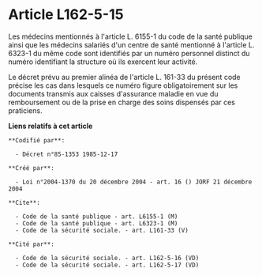 # Article L162-5-15

Les médecins mentionnés à l'article L. 6155-1 du code de la santé publique ainsi que les médecins salariés d'un centre de
santé mentionné à l'article L. 6323-1 du même code sont identifiés par un numéro personnel distinct du numéro identifiant la
structure où ils exercent leur activité.

Le décret prévu au premier alinéa de l'article L. 161-33 du présent code précise les cas dans lesquels ce numéro figure
obligatoirement sur les documents transmis aux caisses d'assurance maladie en vue du remboursement ou de la prise en charge
des soins dispensés par ces praticiens.

**Liens relatifs à cet article**

	**Codifié par**:

	  - Décret n°85-1353 1985-12-17

	**Créé par**:

	  - Loi n°2004-1370 du 20 décembre 2004 - art. 16 () JORF 21 décembre 2004

	**Cite**:

	  - Code de la santé publique - art. L6155-1 (M)
	  - Code de la santé publique - art. L6323-1 (M)
	  - Code de la sécurité sociale. - art. L161-33 (V)

	**Cité par**:

	  - Code de la sécurité sociale. - art. L162-5-16 (VD)
	  - Code de la sécurité sociale. - art. L162-5-17 (VD)
